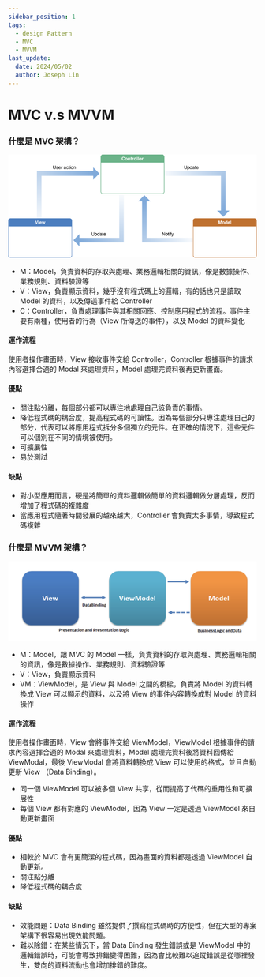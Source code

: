 ```yaml
---
sidebar_position: 1
tags:
  - design Pattern
  - MVC
  - MVVM
last_update:
  date: 2024/05/02
  author: Joseph Lin
---
```


# MVC v.s MVVM

### 什麼是 MVC 架構？

![MVC架構圖](./images/image-mvc.png)

- M：Model，負責資料的存取與處理、業務邏輯相關的資訊，像是數據操作、業務規則、資料驗證等
- V：View，負責顯示資料，幾乎沒有程式碼上的邏輯，有的話也只是讀取 Model 的資料，以及傳送事件給 Controller
- C：Controller，負責處理事件與其相關回應、控制應用程式的流程。事件主要有兩種，使用者的行為（View 所傳送的事件），以及 Model 的資料變化

#### 運作流程

使用者操作畫面時，View 接收事件交給 Controller，Controller 根據事件的請求內容選擇合適的 Modal 來處理資料，Model 處理完資料後再更新畫面。

#### 優點

- 關注點分離，每個部分都可以專注地處理自己該負責的事情。
- 降低程式碼的耦合度，提高程式碼的可讀性。因為每個部分只專注處理自己的部分，代表可以將應用程式拆分多個獨立的元件。在正確的情況下，這些元件可以個別在不同的情境被使用。
- 可擴展性
- 易於測試

#### 缺點

- 對小型應用而言，硬是將簡單的資料邏輯做簡單的資料邏輯做分層處理，反而增加了程式碼的複雜度
- 當應用程式隨著時間發展的越來越大，Controller 會負責太多事情，導致程式碼複雜

### 什麼是 MVVM 架構？

![MVVM架構圖](./images/image-mvvm.png)

- M：Model，跟 MVC 的 Model 一樣，負責資料的存取與處理、業務邏輯相關的資訊，像是數據操作、業務規則、資料驗證等
- V：View，負責顯示資料
- VM：ViewModel，是 View 與 Model 之間的橋樑，負責將 Model 的資料轉換成 View 可以顯示的資料，以及將 View 的事件內容轉換成對 Model 的資料操作

#### 運作流程

使用者操作畫面時，View 會將事件交給 ViewModel，ViewModel 根據事件的請求內容選擇合適的 Modal 來處理資料，Model 處理完資料後將資料回傳給 ViewModal，最後 ViewModal 會將資料轉換成 View 可以使用的格式，並且自動更新 View （Data Binding）。

- 同一個 ViewModel 可以被多個 View 共享，從而提高了代碼的重用性和可擴展性
- 每個 View 都有對應的 ViewModel，因為 View 一定是透過 ViewModel 來自動更新畫面

#### 優點

- 相較於 MVC 會有更簡潔的程式碼，因為畫面的資料都是透過 ViewModel 自動更新。
- 關注點分離
- 降低程式碼的耦合度

#### 缺點

- 效能問題：Data Binding 雖然提供了撰寫程式碼時的方便性，但在大型的專案架構下很容易出現效能問題。
- 難以除錯：在某些情況下，當 Data Binding 發生錯誤或是 ViewModel 中的邏輯錯誤時，可能會導致排錯變得困難，因為會比較難以追蹤錯誤是從哪裡發生，雙向的資料流動也會增加排錯的難度。